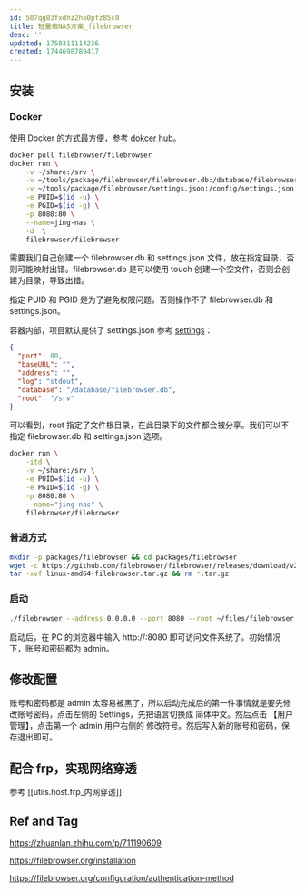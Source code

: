 ```yaml
---
id: 587qg83fxdhz2ho0pfz85c8
title: 轻量级NAS方案_filebrowser
desc: ''
updated: 1750311114236
created: 1744698789417
---
```


## 安装

### Docker

使用 Docker 的方式最方便，参考 [dokcer hub](https://hub.docker.com/r/filebrowser/filebrowser)。

```bash
docker pull filebrowser/filebrowser
docker run \
    -v ~/share:/srv \
    -v ~/tools/package/filebrowser/filebrowser.db:/database/filebrowser.db \
    -v ~/tools/package/filebrowser/settings.json:/config/settings.json \
    -e PUID=$(id -u) \
    -e PGID=$(id -g) \
    -p 8080:80 \
    --name=jing-nas \
    -d  \
    filebrowser/filebrowser
```

需要我们自己创建一个 filebrowser.db 和 settings.json 文件，放在指定目录，否则可能映射出错。filebrowser.db 是可以使用 touch 创建一个空文件，否则会创建为目录，导致出错。

指定 PUID 和 PGID 是为了避免权限问题，否则操作不了 filebrowser.db 和 settings.json。

容器内部，项目默认提供了 settings.json 参考 [settings](https://github.com/filebrowser/filebrowser/blob/master/docker/root/defaults/settings.json)：

```json
{
  "port": 80,
  "baseURL": "",
  "address": "",
  "log": "stdout",
  "database": "/database/filebrowser.db",
  "root": "/srv"
}
```

可以看到，root 指定了文件根目录，在此目录下的文件都会被分享。我们可以不指定 filebrowser.db 和 settings.json 选项。

```bash
docker run \
    -itd \
    -v ~/share:/srv \
    -e PUID=$(id -u) \
    -e PGID=$(id -g) \
    -p 8080:80 \
    --name="jing-nas" \
    filebrowser/filebrowser
```

### 普通方式

```bash
mkdir -p packages/filebrowser && cd packages/filebrowser
wget -c https://github.com/filebrowser/filebrowser/releases/download/v2.30.0/linux-amd64-filebrowser.tar.gz
tar -xvf linux-amd64-filebrowser.tar.gz && rm *.tar.gz
```

### 启动

```bash
./filebrowser --address 0.0.0.0 --port 8080 --root ~/files/filebrowser
```

启动后，在 PC 的浏览器中输入 http://<ip>:8080 即可访问文件系统了。初始情况下，账号和密码都为 admin。

## 修改配置

账号和密码都是 admin 太容易被黑了，所以启动完成后的第一件事情就是要先修改账号密码，点击左侧的 Settings，先把语言切换成 简体中文。然后点击 【用户管理】，点击第一个 admin 用户右侧的 修改符号。然后写入新的账号和密码，保存退出即可。

## 配合 frp，实现网络穿透

参考 [[utils.host.frp_内网穿透]]

## Ref and Tag

https://zhuanlan.zhihu.com/p/711190609

https://filebrowser.org/installation

https://filebrowser.org/configuration/authentication-method